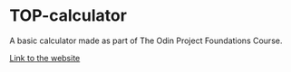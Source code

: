 # TOP-calculator

A basic calculator made as part of The Odin Project Foundations Course. 

[Link to the website](https://dalawnchair.github.io/TOP-calculator/)
